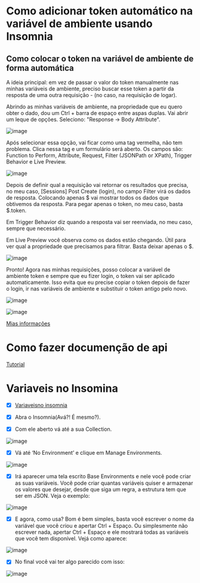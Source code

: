 # Como adicionar token automático na variável de ambiente usando Insomnia

## Como colocar o token na variável de ambiente de forma automática
A ideia principal: em vez de passar o valor do token manualmente nas minhas variáveis de ambiente, preciso buscar esse token a partir da resposta de uma outra requisição - (no caso, na requisição de logar).

Abrindo as minhas variáveis de ambiente, na propriedade que eu quero obter o dado, dou um Ctrl + barra de espaço entre aspas duplas. Vai abrir um leque de opções. Seleciono: "Response -> Body Attribute".

![image](https://user-images.githubusercontent.com/60934938/207662182-dc8e4bc7-4a45-4f0d-820d-daa7444a0277.png)

Após selecionar essa opção, vai ficar como uma tag vermelha, não tem problema. Clica nessa tag e um formulário será aberto. 
Os campos são: Function to Perform, Attribute, Request, Filter (JSONPath or XPath), Trigger Behavior e Live Preview.

![image](https://user-images.githubusercontent.com/60934938/207662236-5b2dc64e-c597-4a5d-b7c2-823ba5c86255.png)


Depois de definir qual a requisição vai retornar os resultados que precisa, no meu caso, [Sessions] Post Create (login), no campo Filter virá os dados de resposta. Colocando apenas $ vai mostrar todos os dados que obtivemos da resposta. Para pegar apenas o token, no meu caso, basta $.token.

Em Trigger Behavior diz quando a resposta vai ser reenviada, no meu caso, sempre que necessário.

Em Live Preview você observa como os dados estão chegando. Útil para ver qual a propriedade que precisamos para filtrar. Basta deixar apenas o $.


![image](https://user-images.githubusercontent.com/60934938/207662332-57ca5ba1-2f1d-41d9-925c-df395909ed2d.png)


Pronto! Agora nas minhas requisições, posso colocar a variável de ambiente token e sempre que eu fizer login, o token vai ser aplicado automaticamente. Isso evita que eu precise copiar o token depois de fazer o login, ir nas variáveis de ambiente e substituir o token antigo pelo novo.

![image](https://user-images.githubusercontent.com/60934938/207662407-ad66b78b-8b0f-4cf6-baad-d8dc00e33fea.png)

![image](https://user-images.githubusercontent.com/60934938/207662449-4486b7df-cf40-4575-ba58-1830dfb2054e.png)


<a href="https://marciofrancalima.com.br/blog/como-adicionar-token-autom%C3%A1tico-na-vari%C3%A1vel-de-ambiente-usando-insomnia/">Mias informações</a>

# Como fazer documenção de api

<a href="https://github.com/jeovanedossantossantos/desafio-chefao/tree/main/documentacao">Tutorial</a>

# Variaveis no Insomina

- [x] <a href="https://medium.com/@felipeb4c/como-agilizar-as-requests-usando-postman-e-insomnia-com-o-uso-de-vari%C3%A1veis-de-ambiente-d8016273a1b0">Variaveisno insomnia</a>

- [x] Abra o Insomnia(Avá?! É mesmo?).
- [x] Com ele aberto vá até a sua Collection.

![image](https://user-images.githubusercontent.com/60934938/221416960-90f0a55f-a20d-483f-bf4f-5321c477a65b.png)

- [x] Vá até ‘No Environment’ e clique em Manage Environments.

![image](https://user-images.githubusercontent.com/60934938/221417001-143c2397-af9a-47e6-8cde-3e686f14e53e.png)

- [x] Irá aparecer uma tela escrito Base Environments e nele você pode criar as suas variáveis. Você pode criar quantas variáveis quiser e armazenar os valores que desejar, desde que siga um regra, a estrutura tem que ser em JSON. Veja o exemplo:

![image](https://user-images.githubusercontent.com/60934938/221417022-83a166d1-37f7-4a0d-ab6c-aa0df4c836c0.png)

- [x] E agora, como usa? Bom é bem simples, basta você escrever o nome da variável que você criou e apertar Ctrl + Espaço. Ou simplesmente não escrever nada, apertar Ctrl + Espaço e ele mostrará todas as variáveis que você tem disponível. Vejá como aparece:

![image](https://user-images.githubusercontent.com/60934938/221417042-53bb5ff0-55a4-48be-80c6-45c5975c866d.png)

- [x] No final você vai ter algo parecido com isso:

![image](https://user-images.githubusercontent.com/60934938/221417072-57aea4c5-ce14-43df-a481-a9f29ff123a5.png)


